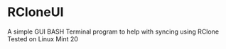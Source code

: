 # RCloneUI
A simple GUI BASH Terminal program to help with syncing using RClone
Tested on Linux Mint 20
